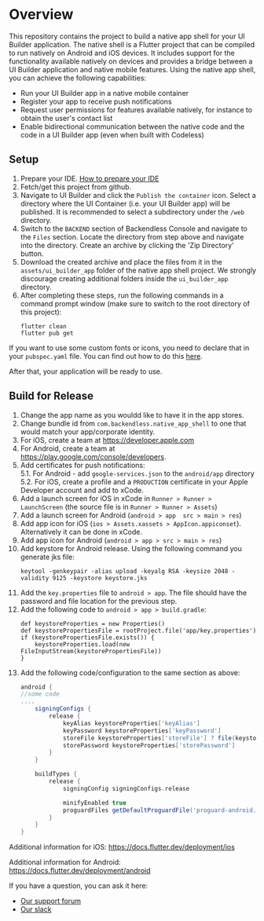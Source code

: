 # Overview
This repository contains the project to build a native app shell for your UI Builder application. The native shell is a Flutter project that can be compiled to run natively on Android and iOS devices. It includes support for the functionality available natively on devices and provides a bridge between a UI Builder application and native mobile features. Using the native app shell, you can achieve the following capabilities:
* Run your UI Builder app in a native mobile container
* Register your app to receive push notifications
* Request user permissions for features available natively, for instance to obtain the user's contact list
* Enable bidirectional communication between the native code and the code in a UI Builder app (even when built with Codeless)

## Setup
1. Prepare your IDE. [How to prepare your IDE](https://flutter.dev/docs/get-started/install/macos)
2. Fetch/get this project from github.
3. Navigate to UI Builder and click the `Publish the container` icon. Select a directory where the UI Container (i.e. your UI Builder app) will be published. It is recommended to select a subdirectory under the `/web` directory.
4. Switch to the `BACKEND` section of Backendless Console and navigate to the `Files` section. Locate the directory from step above and navigate into the directory. Create an archive by clicking the 'Zip Directory' button.
5. Download the created archive and place the files from it in the `assets/ui_builder_app` folder of the native app shell project. We strongly discourage creating additional folders inside the `ui_builder_app` directory.
6. After completing these steps, run the following commands in a command prompt window (make sure to switch to the root directory of this project):
   ```
   flutter clean
   flutter pub get
   ```

If you want to use some custom fonts or icons, you need to declare that in your `pubspec.yaml` file.
You can find out how to do this [here](https://flutter.dev/docs/cookbook/design/fonts).

After that, your application will be ready to use.

## Build for Release
1. Change the app name as you wouldd like to have it in the app stores.
2. Change bundle id from `com.backendless.native_app_shell` to one that would match your app/corporate identity.
3. For iOS, create a team at https://developer.apple.com
4. For Android, create a team at https://play.google.com/console/developers.
5. Add certificates for push notifications:                                                 
   5.1. For Android - add `google-services.json` to the `android/app` directory                          
   5.2. For iOS, create a profile and a `PRODUCTION` certificate in your Apple Developer account and add to xCode.
6. Add a launch screen for iOS in xCode in `Runner > Runner > LaunchScreen` (the source file is in `Runner > Runner > Assets`)
7. Add a launch screen for Android (`android > app  src > main > res`)
8. Add app icon for iOS (`ios > Assets.xassets > AppIcon.appiconset`). Alternatively it can be done in xCode.
9. Add app icon for Android (`android > app > src > main > res`)
10. Add keystore for Android release. Using the following command you generate jks file:
    ```
    keytool -genkeypair -alias upload -keyalg RSA -keysize 2048 -validity 9125 -keystore keystore.jks
    ```
11. Add the `key.properties` file to `android > app`. The file should have the password and file location for the previous step.
12. Add the following code to `android > app > build.gradle`:
    ```
    def keystoreProperties = new Properties()
    def keystorePropertiesFile = rootProject.file('app/key.properties')
    if (keystorePropertiesFile.exists()) {
        keystoreProperties.load(new FileInputStream(keystorePropertiesFile))
    }
    ```
13. Add the following code/configuration to the same section as above:
    ```gradle
    android {
    //some code
    ....
        signingConfigs {
            release {
                keyAlias keystoreProperties['keyAlias']
                keyPassword keystoreProperties['keyPassword']
                storeFile keystoreProperties['storeFile'] ? file(keystoreProperties['storeFile']) : null
                storePassword keystoreProperties['storePassword']
            }
        }
    
        buildTypes {
            release {
                signingConfig signingConfigs.release
    
                minifyEnabled true
                proguardFiles getDefaultProguardFile('proguard-android.txt'), 'proguard-rules.pro'
            }
        }
    }
    ```
Additional information for iOS:
https://docs.flutter.dev/deployment/ios

Additional information for Android:
https://docs.flutter.dev/deployment/android

If you have a question, you can ask it here:
- [Our support forum](https://support.backendless.com)
- [Our slack](http://slack.backendless.com)
